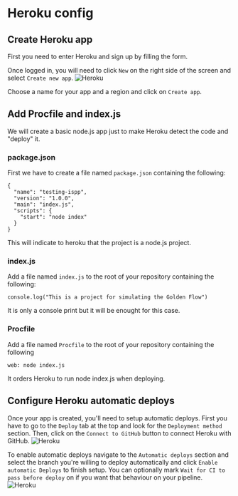 # Heroku config

## Create Heroku app
First you need to enter Heroku and sign up by filling the form. 

Once logged in, you will need to click `New` on the right side of the screen and select `Create new app`.
![Heroku](https://github.com/governifyauditor/ispp-showcase-project/blob/main/img/heroku1.PNG?raw=true)

Choose a name for your app and a region and click on `Create app`. 

## Add Procfile and index.js
We will create a basic node.js app just to make Heroku detect the code and "deploy" it.

### package.json
First we have to create a file named `package.json` containing the following:
```
{
  "name": "testing-ispp",
  "version": "1.0.0",
  "main": "index.js",
  "scripts": {
    "start": "node index"
  }
}
```
This will indicate to heroku that the project is a node.js project.

### index.js
Add a file named `index.js` to the root of your repository containing the following:
```
console.log("This is a project for simulating the Golden Flow")
```
It is only a console print but it will be enought for this case. 

### Procfile
Add a file named `Procfile` to the root of your repository containing the following
```
web: node index.js
```
It orders Heroku to run node index.js when deploying. 

## Configure Heroku automatic deploys
Once your app is created, you'll need to setup automatic deploys. First you have to go to the `Deploy` tab at the top and look for the `Deployment method` section. Then, click on the `Connect to GitHub` button to connect Heroku with GitHub.
![Heroku](https://github.com/governifyauditor/ispp-showcase-project/blob/main/img/heroku2.PNG?raw=true)

To enable automatic deploys navigate to the `Automatic deploys` section and select the branch you're willing to deploy automatically and click `Enable automatic Deploys` to finish setup. You can optionally mark `Wait for CI to pass before deploy` on if you want that behaviour on your pipeline.
![Heroku](https://github.com/governifyauditor/ispp-showcase-project/blob/main/img/heroku3.PNG?raw=true)
